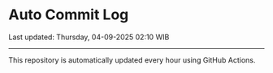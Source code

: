 # Auto Commit Log

Last updated: Thursday, 04-09-2025 02:10 WIB

---

This repository is automatically updated every hour using GitHub Actions.
